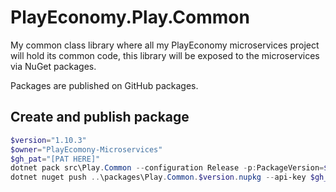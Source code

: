 # PlayEconomy.Play.Common

My common class library where all my PlayEconomy microservices project will hold its common code, this library will be
exposed to the microservices via NuGet packages.

Packages are published on GitHub packages.

## Create and publish package

```powershell
$version="1.10.3"
$owner="PlayEcomony-Microservices"
$gh_pat="[PAT HERE]"
dotnet pack src\Play.Common --configuration Release -p:PackageVersion=$version -p:RepositoryUrl=https://github.com/$owner/Play.Common -o ..\packages
dotnet nuget push ..\packages\Play.Common.$version.nupkg --api-key $gh_pat --source "github"
```
